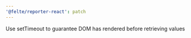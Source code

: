 ```yaml
---
'@felte/reporter-react': patch
---
```


Use setTimeout to guarantee DOM has rendered before retrieving values
